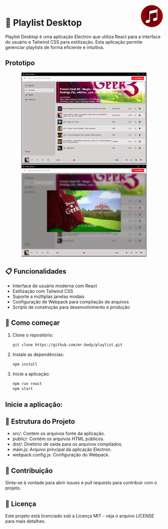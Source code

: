 <img src="icon.png" width="70" height="70" alt="scrcpy" align="right" />

# 🎵 Playlist Desktop


Playlist Desktop é uma aplicação Electron que utiliza React para a interface do usuário e Tailwind CSS para estilização. Esta aplicação permite gerenciar playlists de forma eficiente e intuitiva.


## Prototipo

<div align="center">
    <img src="Capturar.PNG" alt="Imagem 1" width="400" />
    <img src="Capturar2.PNG" alt="Imagem 2" width="400" />
</div>

## 📋 Funcionalidades

- Interface de usuário moderna com React
- Estilização com Tailwind CSS
- Suporte a múltiplas janelas modais
- Configuração de Webpack para compilação de arquivos
- Scripts de construção para desenvolvimento e produção

## 🚀 Como começar

1. Clone o repositório:
   ```sh
   git clone https://github.com/mr-body/playlist.git
   ```

2. Instale as dependências:
   ```sh
   npm install
   ```
3. Inicie a aplicação:
   ```sh
   npm run react
   npm start
   ```
## Inicie a aplicação:
## 📂 Estrutura do Projeto
* src/: Contém os arquivos fonte da aplicação.
* public/: Contém os arquivos HTML públicos.
* dist/: Diretório de saída para os arquivos compilados.
* main.js: Arquivo principal da aplicação Electron.
* webpack.config.js: Configuração do Webpack.

## 🤝 Contribuição
Sinta-se à vontade para abrir issues e pull requests para contribuir com o projeto.

## 📄 Licença
Este projeto está licenciado sob a Licença MIT - veja o arquivo LICENSE para mais detalhes.

